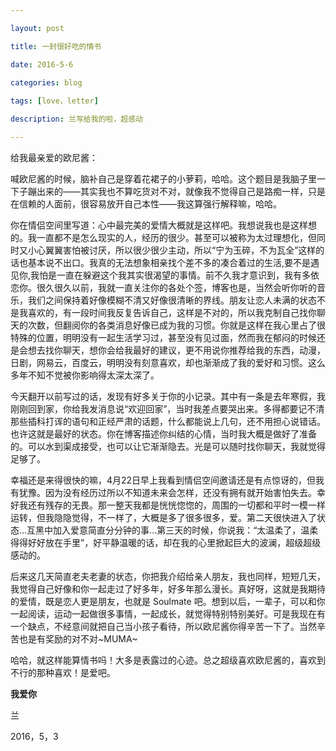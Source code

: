 ```yaml
---

layout: post

title: 一封很好吃的情书

date: 2016-5-6

categories: blog 
 
tags: [love，letter]

description: 兰写给我的啦，超感动

---
```


给我最亲爱的欧尼酱：

喊欧尼酱的时候，脑补自己是穿着花裙子的小萝莉，哈哈。这个题目是我脑子里一下子蹦出来的——其实我也不算吃货对不对，就像我不觉得自己是路痴一样，只是在信赖的人面前，很容易放开自己本性——我这算强行解释嘛，哈哈。 

你在情侣空间里写道：心中最完美的爱情大概就是这样吧。我想说我也是这样想的。我一直都不是怎么现实的人，经历的很少。甚至可以被称为太过理想化，但同时又小心翼翼害怕被讨厌，所以很少很少主动，所以“宁为玉碎，不为瓦全”这样的话也基本说不出口。我真的无法想象相亲找个差不多的凑合着过的生活,要不是遇见你,我怕是一直在躲避这个我其实很渴望的事情。前不久我才意识到，我有多依恋你。很久很久以前，我就一直关注你的各处个签，博客也是，当然会听你听的音乐，我们之间保持着好像模糊不清又好像很清晰的界线。朋友让恋人未满的状态不是我喜欢的，有一段时间我反复告诉自己，这样是不对的，所以我克制自己找你聊天的次数，但翻阅你的各类消息好像已成为我的习惯。你就是这样在我心里占了很特殊的位置，明明没有一起生活学习过，甚至没有见过面，然而我在郁闷的时候还是会想去找你聊天，想你会给我最好的建议，更不用说你推荐给我的东西，动漫，日剧，网易云，百度云，明明没有刻意喜欢，却也渐渐成了我的爱好和习惯。这么多年不知不觉被你影响得太深太深了。

今天翻开以前写过的话，发现有好多关于你的小记录。其中有一条是去年寒假，我刚刚回到家，你给我发消息说“欢迎回家”，当时我差点要哭出来。多得都要记不清那些插科打诨的语句和正经严肃的话题，什么都能说上几句，还不用担心说错话。也许这就是最好的状态。你在博客描述你纠结的心情，当时我大概是做好了准备的。可以水到渠成接受，也可以让它渐渐隐去。光是可以随时找你聊天，我就觉得足够了。
 
幸福还是来得很快的嘛，4月22日早上我看到情侣空间邀请还是有点惊讶的，但我有犹豫。因为没有经历过所以不知道未来会怎样，还没有拥有就开始害怕失去。幸好我还有残存的无畏。那一整天我都是恍恍惚惚的，周围的一切都和平时一模一样运转，但我隐隐觉得，不一样了，大概是多了很多很多，爱。第二天很快进入了状态...互黑中加入爱意简直分分钟的事...第三天的时候，你说我：“太温柔了，温柔得得好好放在手里”，好平静温暖的话，却在我的心里掀起巨大的波澜，超级超级感动的。

后来这几天简直老夫老妻的状态，你把我介绍给亲人朋友，我也同样，短短几天，我觉得自己好像和你一起走过了好多年，好多年那么漫长。真好呀，这就是我期待的爱情，既是恋人更是朋友，也就是 Soulmate 吧。想到以后，一辈子，可以和你一起阅读，运动一起做很多事情，一起成长，就觉得特别特别美好。可是我现在有一个缺点，不经意间就把自己当小孩子看待，所以欧尼酱你得辛苦一下了。当然辛苦也是有奖励的对不对~MUMA~

哈哈，就这样能算情书吗！大多是表露过的心迹。总之超级喜欢欧尼酱的，喜欢到不行的那种喜欢！是爱吧。

**我爱你**

兰

2016，5，3
